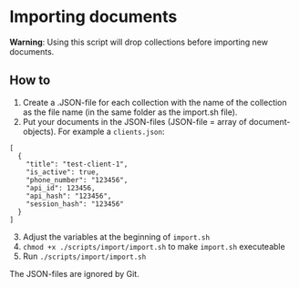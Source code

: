 # Importing documents

__Warning__: Using this script will drop collections before importing new documents.

## How to
1. Create a .JSON-file for each collection with the name of the collection as the file name (in the same folder as the import.sh file).
2. Put your documents in the JSON-files (JSON-file = array of document-objects). For example a `clients.json`:
```
[
  {
    "title": "test-client-1",
    "is_active": true,
    "phone_number": "123456",
    "api_id": 123456,
    "api_hash": "123456",
    "session_hash": "123456"
  }
]
```

3. Adjust the variables at the beginning of `import.sh`
4. `chmod +x ./scripts/import/import.sh` to make `import.sh` executeable
5. Run `./scripts/import/import.sh`

The JSON-files are ignored by Git.